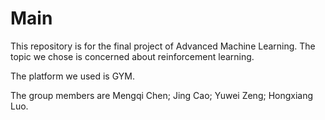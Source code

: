 # Main

This repository is for the final project of Advanced Machine Learning. The topic we chose is concerned about reinforcement learning.

The platform we used is GYM.

The group members are Mengqi Chen; Jing Cao; Yuwei Zeng; Hongxiang Luo.


